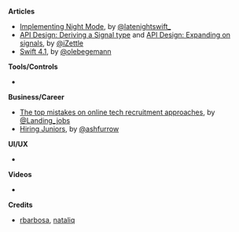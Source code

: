 
**Articles**

* [Implementing Night Mode](https://www.latenightswift.com/2018/04/26/implementing-night-mode/), by [@latenightswift_](https://twitter.com/latenightswift_)
* [API Design: Deriving a Signal type](https://medium.com/izettle-engineering/deriving-signal-2adb8687e9bf) and [API Design: Expanding on signals](https://medium.com/izettle-engineering/expanding-on-signals-ad25daee4d64), by [@iZettle](https://twitter.com/iZettle)
* [Swift 4.1](https://oleb.net/blog/2018/04/swift-4-1/), by [@olebegemann](https://twitter.com/olebegemann)

**Tools/Controls**

* 

**Business/Career**

* [The top mistakes on online tech recruitment approaches](https://blog.landing.jobs/the-top-mistakes-on-online-tech-recruitment-approaches-665db38e979f), by [@Landing_jobs](https://twitter.com/Landing_jobs)
* [Hiring Juniors](https://ashfurrow.com/blog/hiring-juniors/), by [@ashfurrow](https://twitter.com/ashfurrow)

**UI/UX**

* 

**Videos**

* 

**Credits**

* [rbarbosa](https://github.com/rbarbosa), [nataliq](https://github.com/nataliq)
